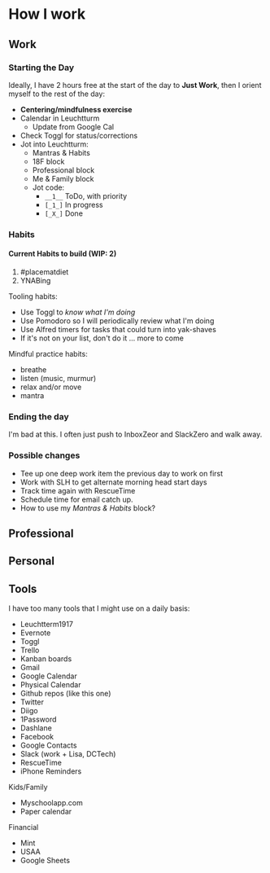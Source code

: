 # How I work

## Work

### Starting the Day

Ideally, I have 2 hours free at the start of the day to **Just Work**, then I orient myself to the rest of the day:

- **Centering/mindfulness exercise**
- Calendar in Leuchtturm
  - Update from Google Cal
- Check Toggl for status/corrections
- Jot into Leuchtturm:
  - Mantras & Habits
  - 18F block
  - Professional block
  - Me & Family block
  - Jot code:
    - `__1__` ToDo, with priority
    - `[_1_]` In progress
    - `[_X_]` Done
    
    
### Habits

#### Current Habits to build (WIP: 2)

1. \#placematdiet
2. YNABing


Tooling habits:
- Use Toggl to _know what I'm doing_
- Use Pomodoro so I will periodically review what I'm doing
- Use Alfred timers for tasks that could turn into yak-shaves
- If it's not on your list, don't do it
 ... more to come
 
Mindful practice habits:
- breathe
- listen (music, murmur)
- relax and/or move
- mantra
 
### Ending the day

I'm bad at this. I often just push to InboxZeor and SlackZero and walk away.
    
### Possible changes
- Tee up one deep work item the previous day to work on first
- Work with SLH to get alternate morning head start days
- Track time again with RescueTime
- Schedule time for email catch up.
- How to use my _Mantras &amp; Habits_ block?

## Professional

## Personal

## Tools

I have too many tools that I might use on a daily basis:
- Leuchtterm1917
- Evernote
- Toggl
- Trello
- Kanban boards
- Gmail
- Google Calendar
- Physical Calendar 
- Github repos (like this one)
- Twitter
- Diigo
- 1Password
- Dashlane
- Facebook
- Google Contacts
- Slack (work + Lisa, DCTech)
- RescueTime
- iPhone Reminders


Kids/Family
- Myschoolapp.com
- Paper calendar



Financial
- Mint
- USAA
- Google Sheets
